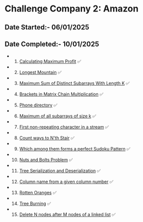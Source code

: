   # Challenge Company 2: Amazon 
   ## Date Started:- 06/01/2025
   ## Date Completed:- 10/01/2025
   - 1. [Calculating Maximum Profit](https://leetcode.com/problems/best-time-to-buy-and-sell-stock-iv/description/) ✅
   - 2. [Longest Mountain](https://leetcode.com/problems/longest-mountain-in-array/description/) ✅
   - 3. [Maximum Sum of Distinct Subarrays With Length K](https://leetcode.com/problems/maximum-sum-of-distinct-subarrays-with-length-k/description/) ✅
   - 4. [Brackets in Matrix Chain Multiplication](https://www.geeksforgeeks.org/problems/brackets-in-matrix-chain-multiplication1024/1) ✅
   - 5. [Phone directory](https://www.geeksforgeeks.org/problems/phone-directory4628/1) ✅
   - 6. [Maximum of all subarrays of size k](https://www.geeksforgeeks.org/problems/maximum-of-all-subarrays-of-size-k3101/1) ✅
   - 7. [First non-repeating character in a stream](https://leetcode.com/problems/first-unique-character-in-a-string/description/) ✅
   - 8. [Count ways to N'th Stair](https://leetcode.com/problems/find-number-of-ways-to-reach-the-k-th-stair/description/) ✅
   - 9. [Which among them forms a perfect Sudoku Pattern](https://leetcode.com/problems/valid-sudoku/description/) ✅
   - 10. [Nuts and Bolts Problem](https://www.geeksforgeeks.org/problems/nuts-and-bolts-problem0431/1) ✅
   - 11. [Tree Serialization and Deserialization](https://leetcode.com/problems/serialize-and-deserialize-binary-tree/description/) ✅
   - 12. [Column name from a given column number](https://leetcode.com/problems/excel-sheet-column-title/description/) ✅
   - 13. [Rotten Oranges](https://leetcode.com/problems/rotting-oranges/description/) ✅
   - 14. [Tree Burning](https://leetcode.com/problems/amount-of-time-for-binary-tree-to-be-infected/description/) ✅
   - 15. [Delete N nodes after M nodes of a linked list](https://www.geeksforgeeks.org/problems/delete-n-nodes-after-m-nodes-of-a-linked-list/1) ✅
##

